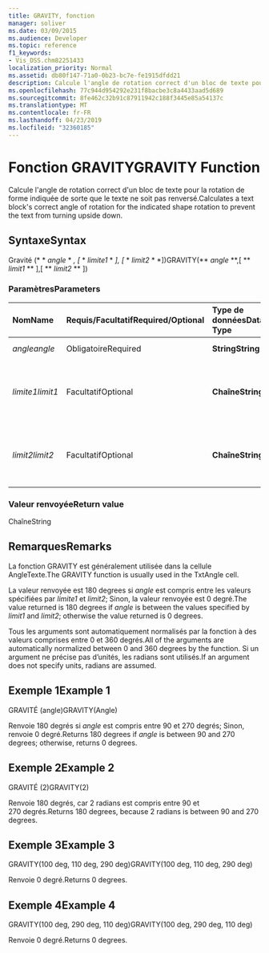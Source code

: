 ```yaml
---
title: GRAVITY, fonction
manager: soliver
ms.date: 03/09/2015
ms.audience: Developer
ms.topic: reference
f1_keywords:
- Vis_DSS.chm82251433
localization_priority: Normal
ms.assetid: db80f147-71a0-0b23-bc7e-fe1915dfdd21
description: Calcule l'angle de rotation correct d'un bloc de texte pour la rotation de forme indiquée de sorte que le texte ne soit pas renversé.
ms.openlocfilehash: 77c944d954292e231f8bacbe3c8a4433aad5d689
ms.sourcegitcommit: 8fe462c32b91c87911942c188f3445e85a54137c
ms.translationtype: MT
ms.contentlocale: fr-FR
ms.lasthandoff: 04/23/2019
ms.locfileid: "32360185"
---
```

# <a name="gravity-function"></a><span data-ttu-id="14200-103">Fonction GRAVITY</span><span class="sxs-lookup"><span data-stu-id="14200-103">GRAVITY Function</span></span>

<span data-ttu-id="14200-104">Calcule l'angle de rotation correct d'un bloc de texte pour la rotation de forme indiquée de sorte que le texte ne soit pas renversé.</span><span class="sxs-lookup"><span data-stu-id="14200-104">Calculates a text block's correct angle of rotation for the indicated shape rotation to prevent the text from turning upside down.</span></span>
  
## <a name="syntax"></a><span data-ttu-id="14200-105">Syntaxe</span><span class="sxs-lookup"><span data-stu-id="14200-105">Syntax</span></span>

<span data-ttu-id="14200-106">Gravité (\* \* *angle* \* *, [* \* *limite1* \* *], [* \* *limit2* \* \*])</span><span class="sxs-lookup"><span data-stu-id="14200-106">GRAVITY(\*\* *angle* \*\*,[ \*\* *limit1* \*\* ],[ \*\* *limit2* \*\* ])</span></span> 
  
### <a name="parameters"></a><span data-ttu-id="14200-107">Paramètres</span><span class="sxs-lookup"><span data-stu-id="14200-107">Parameters</span></span>

|<span data-ttu-id="14200-108">**Nom**</span><span class="sxs-lookup"><span data-stu-id="14200-108">**Name**</span></span>|<span data-ttu-id="14200-109">**Requis/Facultatif**</span><span class="sxs-lookup"><span data-stu-id="14200-109">**Required/Optional**</span></span>|<span data-ttu-id="14200-110">**Type de données**</span><span class="sxs-lookup"><span data-stu-id="14200-110">**Data Type**</span></span>|<span data-ttu-id="14200-111">**Description**</span><span class="sxs-lookup"><span data-stu-id="14200-111">**Description**</span></span>|
|:-----|:-----|:-----|:-----|
| <span data-ttu-id="14200-112">_angle_</span><span class="sxs-lookup"><span data-stu-id="14200-112">_angle_</span></span> <br/> |<span data-ttu-id="14200-113">Obligatoire</span><span class="sxs-lookup"><span data-stu-id="14200-113">Required</span></span>  <br/> |<span data-ttu-id="14200-114">**String**</span><span class="sxs-lookup"><span data-stu-id="14200-114">**String**</span></span> <br/> | <span data-ttu-id="14200-115">Angle de la forme.</span><span class="sxs-lookup"><span data-stu-id="14200-115">The shape's angle.</span></span>  <br/> |
| <span data-ttu-id="14200-116">_limite1_</span><span class="sxs-lookup"><span data-stu-id="14200-116">_limit1_</span></span> <br/> |<span data-ttu-id="14200-117">Facultatif</span><span class="sxs-lookup"><span data-stu-id="14200-117">Optional</span></span>  <br/> |<span data-ttu-id="14200-118">**Chaîne**</span><span class="sxs-lookup"><span data-stu-id="14200-118">**String**</span></span> <br/> |<span data-ttu-id="14200-119">Première limite de rotation.</span><span class="sxs-lookup"><span data-stu-id="14200-119">First limit of rotation.</span></span> <span data-ttu-id="14200-120">La valeur par défaut est 90 degrés.</span><span class="sxs-lookup"><span data-stu-id="14200-120">Default is 90 degrees.</span></span>  <br/> |
| <span data-ttu-id="14200-121">_limit2_</span><span class="sxs-lookup"><span data-stu-id="14200-121">_limit2_</span></span> <br/> |<span data-ttu-id="14200-122">Facultatif</span><span class="sxs-lookup"><span data-stu-id="14200-122">Optional</span></span>  <br/> |<span data-ttu-id="14200-123">**Chaîne**</span><span class="sxs-lookup"><span data-stu-id="14200-123">**String**</span></span> <br/> |<span data-ttu-id="14200-124">Deuxième limite de rotation.</span><span class="sxs-lookup"><span data-stu-id="14200-124">Second limit of rotation.</span></span> <span data-ttu-id="14200-125">La valeur par défaut est 270 degrés.</span><span class="sxs-lookup"><span data-stu-id="14200-125">Default is 270 degrees.</span></span>  <br/> |
   
### <a name="return-value"></a><span data-ttu-id="14200-126">Valeur renvoyée</span><span class="sxs-lookup"><span data-stu-id="14200-126">Return value</span></span>

<span data-ttu-id="14200-127">Chaîne</span><span class="sxs-lookup"><span data-stu-id="14200-127">String</span></span>
  
## <a name="remarks"></a><span data-ttu-id="14200-128">Remarques</span><span class="sxs-lookup"><span data-stu-id="14200-128">Remarks</span></span>

<span data-ttu-id="14200-129">La fonction GRAVITY est généralement utilisée dans la cellule AngleTexte.</span><span class="sxs-lookup"><span data-stu-id="14200-129">The GRAVITY function is usually used in the TxtAngle cell.</span></span> 
  
<span data-ttu-id="14200-130">La valeur renvoyée est 180 degrees si _angle_ est compris entre les valeurs spécifiées par _limite1_ et _limit2_; Sinon, la valeur renvoyée est 0 degré.</span><span class="sxs-lookup"><span data-stu-id="14200-130">The value returned is 180 degrees if  _angle_ is between the values specified by  _limit1_ and  _limit2_; otherwise the value returned is 0 degrees.</span></span>
  
<span data-ttu-id="14200-131">Tous les arguments sont automatiquement normalisés par la fonction à des valeurs comprises entre 0 et 360 degrés.</span><span class="sxs-lookup"><span data-stu-id="14200-131">All of the arguments are automatically normalized between 0 and 360 degrees by the function.</span></span> <span data-ttu-id="14200-132">Si un argument ne précise pas d’unités, les radians sont utilisés.</span><span class="sxs-lookup"><span data-stu-id="14200-132">If an argument does not specify units, radians are assumed.</span></span> 
  
## <a name="example-1"></a><span data-ttu-id="14200-133">Exemple 1</span><span class="sxs-lookup"><span data-stu-id="14200-133">Example 1</span></span>

<span data-ttu-id="14200-134">GRAVITÉ (angle)</span><span class="sxs-lookup"><span data-stu-id="14200-134">GRAVITY(Angle)</span></span>
  
<span data-ttu-id="14200-135">Renvoie 180 degrés si *angle* est compris entre 90 et 270 degrés; Sinon, renvoie 0 degré.</span><span class="sxs-lookup"><span data-stu-id="14200-135">Returns 180 degrees if  *angle*  is between 90 and 270 degrees; otherwise, returns 0 degrees.</span></span> 
  
## <a name="example-2"></a><span data-ttu-id="14200-136">Exemple 2</span><span class="sxs-lookup"><span data-stu-id="14200-136">Example 2</span></span>

<span data-ttu-id="14200-137">GRAVITÉ (2)</span><span class="sxs-lookup"><span data-stu-id="14200-137">GRAVITY(2)</span></span>
  
<span data-ttu-id="14200-138">Renvoie 180 degrés, car 2 radians est compris entre 90 et 270 degrés.</span><span class="sxs-lookup"><span data-stu-id="14200-138">Returns 180 degrees, because 2 radians is between 90 and 270 degrees.</span></span>
  
## <a name="example-3"></a><span data-ttu-id="14200-139">Exemple 3</span><span class="sxs-lookup"><span data-stu-id="14200-139">Example 3</span></span>

<span data-ttu-id="14200-140">GRAVITY(100 deg, 110 deg, 290 deg)</span><span class="sxs-lookup"><span data-stu-id="14200-140">GRAVITY(100 deg, 110 deg, 290 deg)</span></span>
  
<span data-ttu-id="14200-141">Renvoie 0 degré.</span><span class="sxs-lookup"><span data-stu-id="14200-141">Returns 0 degrees.</span></span>
  
## <a name="example-4"></a><span data-ttu-id="14200-142">Exemple 4</span><span class="sxs-lookup"><span data-stu-id="14200-142">Example 4</span></span>

<span data-ttu-id="14200-143">GRAVITY(100 deg, 290 deg, 110 deg)</span><span class="sxs-lookup"><span data-stu-id="14200-143">GRAVITY(100 deg, 290 deg, 110 deg)</span></span>
  
<span data-ttu-id="14200-144">Renvoie 0 degré.</span><span class="sxs-lookup"><span data-stu-id="14200-144">Returns 0 degrees.</span></span>
  

